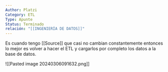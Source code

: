 ```yaml
---
Author: Platzi
Category: ETL
Type: Apunte
Status: Terminado
relación: "[[INGENIERÍA DE DATOS]]"
---
```



Es cuando tengo [[Source]] que casi no cambian constantemente entonces lo mejor es volver a hacer el ETL y cargarlos por completo los datos a la base de datos.

![[Pasted image 20240306091632.png]]
